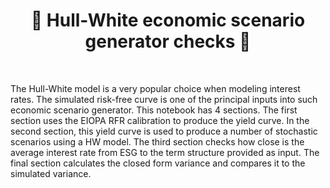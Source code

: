 <h1 align="center" style="border-botom: none">
  <b>
  🐍 Hull-White economic scenario generator checks  🐍
 </b>
</h1>

</br>

The Hull-White model is a very popular choice when modeling interest rates. The simulated risk-free curve is one of the principal inputs into such economic scenario generator. This notebook has 4 sections. The first section uses the EIOPA RFR calibration to produce the yield curve. In the second section, this yield curve is used to produce a number of stochastic scenarios using a HW model. The third section checks how close is the average interest rate from ESG to the term structure provided as input. The final section calculates the closed form variance and compares it to the simulated variance.
